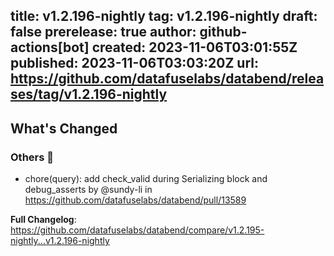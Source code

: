 title:	v1.2.196-nightly
tag:	v1.2.196-nightly
draft:	false
prerelease:	true
author:	github-actions[bot]
created:	2023-11-06T03:01:55Z
published:	2023-11-06T03:03:20Z
url:	https://github.com/datafuselabs/databend/releases/tag/v1.2.196-nightly
--
<!-- Release notes generated using configuration in .github/release.yml at main -->

## What's Changed
### Others 📒
* chore(query): add check_valid during Serializing block and debug_asserts by @sundy-li in https://github.com/datafuselabs/databend/pull/13589


**Full Changelog**: https://github.com/datafuselabs/databend/compare/v1.2.195-nightly...v1.2.196-nightly
